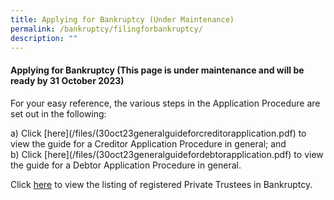 ```yaml
---
title: Applying for Bankruptcy (Under Maintenance)
permalink: /bankruptcy/filingforbankruptcy/
description: ""
---
```

#### **Applying for Bankruptcy (This page is under maintenance and will be ready by 31 October 2023)**


For your easy reference, the various steps in the Application Procedure are set out in the following:

a)    Click [here](/files/(30oct23generalguideforcreditorapplication.pdf)  to view the guide for a Creditor Application Procedure in general; and<br>
b)    Click [here](/files/(30oct23generalguidefordebtorapplication.pdf) to view the guide for a Debtor Application Procedure in general.

Click [here](/files/(30oct23)listofprivatetrusteesinbankruptcy(1nov2023).pdf) to view the listing of registered Private Trustees in Bankruptcy.<br>